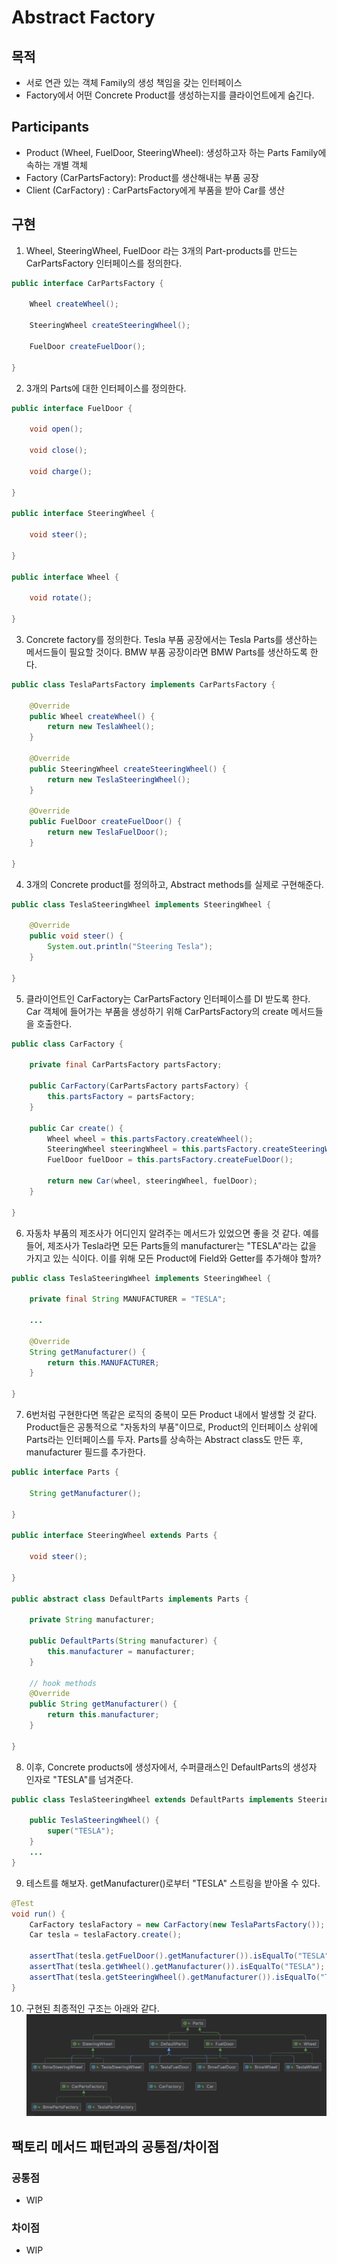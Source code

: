 # Abstract Factory

## 목적
- 서로 연관 있는 객체 Family의 생성 책임을 갖는 인터페이스
- Factory에서 어떤 Concrete Product를 생성하는지를 클라이언트에게 숨긴다.

## Participants
- Product (Wheel, FuelDoor, SteeringWheel): 생성하고자 하는 Parts Family에 속하는 개별 객체
- Factory (CarPartsFactory): Product를 생산해내는 부품 공장  
- Client (CarFactory) : CarPartsFactory에게 부품을 받아 Car를 생산

## 구현
1. Wheel, SteeringWheel, FuelDoor 라는 3개의 Part-products를 만드는 CarPartsFactory 인터페이스를 정의한다. 
```java
public interface CarPartsFactory {

    Wheel createWheel();

    SteeringWheel createSteeringWheel();

    FuelDoor createFuelDoor();

}
```

2. 3개의 Parts에 대한 인터페이스를 정의한다. 
```java
public interface FuelDoor {

    void open();

    void close();

    void charge();

}

public interface SteeringWheel {

    void steer();

}

public interface Wheel {

    void rotate();

}
```

3. Concrete factory를 정의한다. Tesla 부품 공장에서는 Tesla Parts를 생산하는 메서드들이 필요할 것이다. BMW 부품 공장이라면 BMW Parts를 생산하도록 한다.
```java
public class TeslaPartsFactory implements CarPartsFactory {

    @Override
    public Wheel createWheel() {
        return new TeslaWheel();
    }

    @Override
    public SteeringWheel createSteeringWheel() {
        return new TeslaSteeringWheel();
    }

    @Override
    public FuelDoor createFuelDoor() {
        return new TeslaFuelDoor();
    }
    
}
```

4. 3개의 Concrete product를 정의하고, Abstract methods를 실제로 구현해준다.
```java
public class TeslaSteeringWheel implements SteeringWheel {

    @Override
    public void steer() {
        System.out.println("Steering Tesla");
    }

}
```

5. 클라이언트인 CarFactory는 CarPartsFactory 인터페이스를 DI 받도록 한다. Car 객체에 들어가는 부품을 생성하기 위해 CarPartsFactory의 create 메서드들을 호출한다.
```java
public class CarFactory {

    private final CarPartsFactory partsFactory;

    public CarFactory(CarPartsFactory partsFactory) {
        this.partsFactory = partsFactory;
    }

    public Car create() {
        Wheel wheel = this.partsFactory.createWheel();
        SteeringWheel steeringWheel = this.partsFactory.createSteeringWheel();
        FuelDoor fuelDoor = this.partsFactory.createFuelDoor();

        return new Car(wheel, steeringWheel, fuelDoor);
    }

}
```

6. 자동차 부품의 제조사가 어디인지 알려주는 메서드가 있었으면 좋을 것 같다. 예를 들어, 제조사가 Tesla라면 모든 Parts들의 manufacturer는 "TESLA"라는 값을 가지고 있는 식이다. 이를 위해 모든 Product에 Field와 Getter를 추가해야 할까?  
```java
public class TeslaSteeringWheel implements SteeringWheel {

    private final String MANUFACTURER = "TESLA";
    
    ...
    
    @Override
    String getManufacturer() {
        return this.MANUFACTURER;
    }
    
}
```

7. 6번처럼 구현한다면 똑같은 로직의 중복이 모든 Product 내에서 발생할 것 같다. Product들은 공통적으로 "자동차의 부품"이므로, Product의 인터페이스 상위에 Parts라는 인터페이스를 두자. Parts를 상속하는 Abstract class도 만든 후, manufacturer 필드를 추가한다. 
```java
public interface Parts {

    String getManufacturer();

}

public interface SteeringWheel extends Parts {

    void steer();

}

public abstract class DefaultParts implements Parts {

    private String manufacturer;

    public DefaultParts(String manufacturer) {
        this.manufacturer = manufacturer;
    }

    // hook methods
    @Override
    public String getManufacturer() {
        return this.manufacturer;
    }

}

```

8. 이후, Concrete products에 생성자에서, 수퍼클래스인 DefaultParts의 생성자 인자로 "TESLA"를 넘겨준다.
```java
public class TeslaSteeringWheel extends DefaultParts implements SteeringWheel {

    public TeslaSteeringWheel() {
        super("TESLA");
    }
    ...
}
```

9. 테스트를 해보자. getManufacturer()로부터 "TESLA" 스트링을 받아올 수 있다.
```java
@Test
void run() {
    CarFactory teslaFactory = new CarFactory(new TeslaPartsFactory());
    Car tesla = teslaFactory.create();

    assertThat(tesla.getFuelDoor().getManufacturer()).isEqualTo("TESLA");
    assertThat(tesla.getWheel().getManufacturer()).isEqualTo("TESLA");
    assertThat(tesla.getSteeringWheel().getManufacturer()).isEqualTo("TESLA");
}
```

10. 구현된 최종적인 구조는 아래와 같다.
![](structure.png)


## 팩토리 메서드 패턴과의 공통점/차이점
### 공통점
- WIP
### 차이점
- WIP  